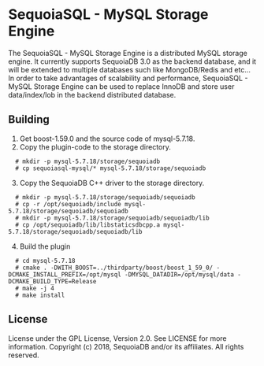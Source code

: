 SequoiaSQL - MySQL Storage Engine
========================
The SequoiaSQL - MySQL Storage Engine is a distributed MySQL storage engine.
It currently supports SequoiaDB 3.0 as the backend database, and it will be extended to multiple databases such like MongoDB/Redis and etc...
In order to take advantages of scalability and performance, SequoiaSQL - MySQL Storage Engine can be used to replace InnoDB and store user data/index/lob in the backend distributed database.


Building
--------
1. Get boost-1.59.0 and the source code of mysql-5.7.18.
2. Copy the plugin-code to the storage directory.
 ```lang-javascript
   # mkdir -p mysql-5.7.18/storage/sequoiadb
   # cp sequoiasql-mysql/* mysql-5.7.18/storage/sequoiadb
 ```
3. Copy the SequoiaDB C++ driver to the storage directory.
 ```lang-javascript
   # mkdir -p mysql-5.7.18/storage/sequoiadb/sequoiadb
   # cp -r /opt/sequoiadb/include mysql-5.7.18/storage/sequoiadb/sequoiadb
   # mkdir -p mysql-5.7.18/storage/sequoiadb/sequoiadb/lib
   # cp /opt/sequoiadb/lib/libstaticsdbcpp.a mysql-5.7.18/storage/sequoiadb/sequoiadb/lib
 ```
4. Build the plugin
 ```lang-javascript
   # cd mysql-5.7.18
   # cmake . -DWITH_BOOST=../thirdparty/boost/boost_1_59_0/ -DCMAKE_INSTALL_PREFIX=/opt/mysql -DMYSQL_DATADIR=/opt/mysql/data -DCMAKE_BUILD_TYPE=Release
   # make -j 4
   # make install
 ```


License
-------
License under the GPL License, Version 2.0. See LICENSE for more information.
Copyright (c) 2018, SequoiaDB and/or its affiliates. All rights reserved.
